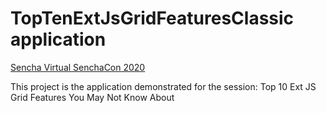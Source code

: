 # TopTenExtJsGridFeaturesClassic application

[Sencha Virtual SenchaCon 2020](https://www.sencha.com/virtual-senchacon-2020/)

This project is the application demonstrated for the session: Top 10 Ext JS Grid Features You May Not Know About





